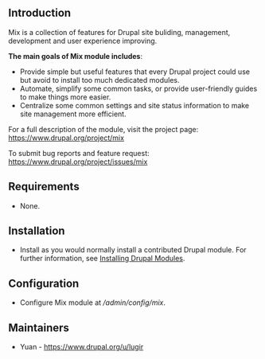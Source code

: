 ## Introduction

Mix is a collection of features for Drupal site buliding, management, development and user experience improving.

**The main goals of Mix module includes**:
- Provide simple but useful features that every Drupal project could use but avoid to install too much dedicated modules.
- Automate, simplify some common tasks, or provide user-friendly guides to make things more easier.
- Centralize some common settings and site status information to make site management more efficient.


For a full description of the module, visit the project page:
   https://www.drupal.org/project/mix

To submit bug reports and feature request:
   https://www.drupal.org/project/issues/mix

## Requirements

- None.

## Installation

- Install as you would normally install a contributed Drupal module. For further
information, see
[Installing Drupal Modules](https://www.drupal.org/docs/extending-drupal/installing-drupal-modules).

## Configuration

- Configure Mix module at */admin/config/mix*.

## Maintainers

- Yuan - https://www.drupal.org/u/lugir
